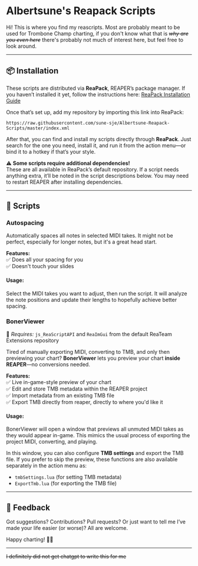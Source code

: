 # Albertsune's Reapack Scripts

Hi! This is where you find my reascripts. Most are probably meant to be used for Trombone Champ charting, if you don't know what that is ~~_why are you even here_~~ there's probably not much of interest here, but feel free to look around.

---

## 📦 Installation

These scripts are distributed via **ReaPack**, REAPER’s package manager. If you haven’t installed it yet, follow the instructions here: [ReaPack Installation Guide](https://reapack.com/)

Once that’s set up, add my repository by importing this link into ReaPack:

```
https://raw.githubusercontent.com/sune-sje/Albertsune-Reapack-Scripts/master/index.xml
```

After that, you can find and install my scripts directly through **ReaPack**. Just search for the one you need, install it, and run it from the action menu—or bind it to a hotkey if that’s your style.

⚠ **Some scripts require additional dependencies!**  
These are all available in ReaPack’s default repository. If a script needs anything extra, it’ll be noted in the script descriptions below. You may need to restart REAPER after installing dependencies.

---

## 🎼 Scripts

### **Autospacing**

Automatically spaces all notes in selected MIDI takes. It might not be perfect, especially for longer notes, but it's a great head start.

**Features:**  
✅ Does all your spacing for you  
✅ Doesn't touch your slides  

#### **Usage:**  
Select the MIDI takes you want to adjust, then run the script. It will analyze the note positions and update their lengths to hopefully achieve better spacing.  

### **BonerViewer**

📌 _Requires:_ `js_ReaScriptAPI` and `ReaImGui` from the default ReaTeam Extensions repository

Tired of manually exporting MIDI, converting to TMB, and only then previewing your chart? **BonerViewer** lets you preview your chart **inside REAPER**—no conversions needed.

**Features:**  
✅ Live in-game-style preview of your chart  
✅ Edit and store TMB metadata within the REAPER project  
✅ Import metadata from an existing TMB file  
✅ Export TMB directly from reaper, directly to where you'd like it

#### **Usage:**  
BonerViewer will open a window that previews all unmuted MIDI takes as they would appear in-game. This mimics the usual process of exporting the project MIDI, converting, and playing.  

In this window, you can also configure **TMB settings** and export the TMB file. If you prefer to skip the preview, these functions are also available separately in the action menu as:  
- `tmbSettings.lua` (for setting TMB metadata)  
- `ExportTmb.lua` (for exporting the TMB file)  

---

## 💬 Feedback

Got suggestions? Contributions? Pull requests? Or just want to tell me I’ve made your life easier (or worse)? All are welcome.

Happy charting! 🎺🎶

---

~~I definitely did not get chatgpt to write this for me~~
